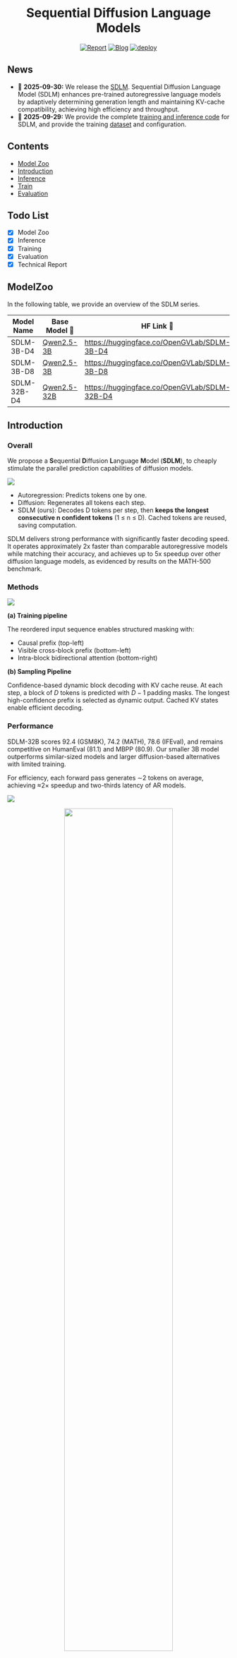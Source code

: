 <div align="center">
    
# Sequential Diffusion Language Models

[![Report](https://img.shields.io/badge/📜%20Report-arXiv-red.svg)](https://huggingface.co/papers/2509.24007)
[![Blog](https://img.shields.io/badge/🚀%20Blog-Page-blue)](https://internvl.github.io/blog/2025-09-29-SDLM/)
[![deploy](https://img.shields.io/badge/🤗%20HuggingFace-SDLM-FFEB3B)](https://huggingface.co/collections/OpenGVLab/sdlm-68ac82709d7c343ad36aa552)

</div>

## News

* 🎉 **2025-09-30:** We release the [SDLM](https://huggingface.co/papers/2509.24007). Sequential Diffusion Language Model (SDLM) enhances pre-trained autoregressive language models by adaptively determining generation length and maintaining KV-cache compatibility, achieving high efficiency and throughput.
* 🚀 **2025-09-29:** We provide the complete [training and inference code](https://github.com/OpenGVLab/SDLM) for SDLM, and provide the training [dataset](https://github.com/OpenGVLab/SDLM/blob/7aeff4bd98b563a6cc7eb028c0f06556af8d4edb/readme.md?plain=1#L173) and configuration.

## Contents

- [Model Zoo](#modelzoo)
- [Introduction](#introduction)
- [Inference](#inference)
- [Train](#train)
- [Evaluation](#evaluation)

## Todo List

- [x] Model Zoo
- [x] Inference
- [x] Training
- [x] Evaluation
- [x] Technical Report

## ModelZoo
In the following table, we provide an overview of the <a herf="https://huggingface.co/collections/OpenGVLab/sdlm-68ac82709d7c343ad36aa552">SDLM series</a>.

| Model Name  | Base Model 🤗                                                 | HF Link 🤗                                    |
| ----------- | ------------------------------------------------------------ | -------------------------------------------- |
| SDLM-3B-D4  | <a href="https://huggingface.co/Qwen/Qwen2.5-3B">Qwen2.5-3B</a> | https://huggingface.co/OpenGVLab/SDLM-3B-D4  |
| SDLM-3B-D8  | <a href="https://huggingface.co/Qwen/Qwen2.5-3B">Qwen2.5-3B</a> | https://huggingface.co/OpenGVLab/SDLM-3B-D8  |
| SDLM-32B-D4 | <a href="https://huggingface.co/Qwen/Qwen2.5-32B">Qwen2.5-32B</a> | https://huggingface.co/OpenGVLab/SDLM-32B-D4 |

## Introduction

### Overall

We propose a **S**equential **D**iffusion **L**anguage **M**odel (**SDLM**), to cheaply stimulate the parallel prediction capabilities of diffusion models.

![](./assets/framwork_compare.png)

- Autoregression: Predicts tokens one by one.
- Diffusion: Regenerates all tokens each step.
- SDLM (ours): Decodes D tokens per step, then **keeps the longest consecutive n confident tokens** (1 ≤ n ≤ D). Cached tokens are reused, saving computation. 

SDLM delivers strong performance with significantly faster decoding speed.
It operates approximately 2x faster than comparable autoregressive models while matching their accuracy, and achieves up to 5x speedup over other diffusion language models, as evidenced by results on the MATH-500 benchmark.


### Methods

![](./assets/framework.png)

**(a) Training pipeline**

The reordered input sequence enables structured masking with:
- Causal prefix (top-left)
- Visible cross-block prefix (bottom-left)
- Intra-block bidirectional attention (bottom-right)

**(b) Sampling Pipeline**

Confidence-based dynamic block decoding with KV cache reuse. 
At each step, a block of $D$ tokens is predicted with $D{-}1$ padding masks. The longest high-confidence prefix is selected as dynamic output. Cached KV states enable efficient decoding.

### Performance

SDLM-32B scores 92.4 (GSM8K), 74.2 (MATH), 78.6 (IFEval), and remains competitive on HumanEval (81.1) and MBPP (80.9). Our smaller 3B model outperforms similar-sized models and larger diffusion-based alternatives with limited training.

For efficiency, each forward pass generates ∼2 tokens on average, achieving ≈2× speedup and two-thirds latency of AR models.

![](./assets/main_exp1.png)

<p align="center">
    <img src="./assets/main_exp2.png" width="70%"></a>
</p>

### Trade-off Between Performance and Speed

Trade-off between performance and speed under different confidence thresholds $\tau$ for SDLM-3B (D=4) and SDLM-3B (D=8).

By adjusting $\tau$, a controllable trade-off between speed and performance can be achieved. SpeedUp denotes the average number of tokens output per forward pass.


![](./assets/ablation_tau.png)


## Inference

<details>
  <summary>With HuggingFace</summary>

```python
import torch
from transformers import AutoModelForCausalLM, AutoTokenizer
from sdlm_inference import SDLM_generate

if __name__ == "__main__":
    ckpt_hf = 'OpenGVLab/SDLM-3B-D4'

    model = AutoModelForCausalLM.from_pretrained(
        ckpt_hf, 
        attn_implementation="eager",
        trust_remote_code=True
    ).to(dtype=torch.float16)
    tokenizer = AutoTokenizer.from_pretrained(ckpt_hf)

    prompt = 'Write a Fibonacci function in Python.'
    messages = [
        {"role": "system", "content": "You are a helpful assistant."},
        {"role": "user", "content": prompt}
    ]
    text = tokenizer.apply_chat_template(
        messages,
        tokenize=False,
        add_generation_prompt=True
    )

    model_inputs = tokenizer([text], return_tensors="pt").to(model.device)

    response, history = SDLM_generate(
        model,
        tokenizer,
        model_inputs,
        max_gen_len = 1024,
        temperature = 0,
        threshold = 0.5,
        n_future_tokens = 4,
        alg = 'prob_conf', #  prob_conf | entropy_conf | self_speculative
        save_history = True,
        use_cache = True
    )

    print('response: ', response[0])

    print('=======histroy')
    for item in history:
        print('cur total token ', item[1])
        print(item[0][0])
        print('--------')
```

</details>

## Train

1. Environment Setup

    ```bash
    git clone https://github.com/OpenGVLab/SDLM.git
    cd SDLM
    ```

2. Install Dependencies

    Key package versions:
    ```
    transformers==4.37.2
    deepspeed==0.16.5
    torch>=2.5.0
    accelerate==0.32.1
    ```
    **Note**: Additional setup is required if using Flex Attention.


3. Prepare Training Data

    The training dataset we used is specified in the meta file: [meta.json](shell/playground/data/meta/sft_opc436k_scale_math_1m_smoltalk_1m_tulu_1m.json) and is organized in the ShareGPT style, according to the [InternVL chat data format](https://internvl.readthedocs.io/en/latest/get_started/chat_data_format.html).
    
    This dataset is composed of several open-source datasets, with the following structure:
    
    | Dataset Name                                                                               | # Sample   | Domain  |
    | ------------------------------------------------------------------------------------------ | ---------- | ------- |
    | <a href="https://huggingface.co/datasets/dyyyyyyyy/ScaleQuest-Math">ScaleQuest-Math</a>    |  1,000K    | Math    |
    | <a href="https://huggingface.co/datasets/OpenCoder-LLM/opc-sft-stage2">Opc-sft-stage2</a>  |  436K      | Code    |
    | <a href="https://huggingface.co/datasets/HuggingFaceTB/smoltalk">Smoltalk</a>              |  1,100K    | General |
    | <a href="https://huggingface.co/datasets/allenai/tulu-3-sft-mixture">Tulu-3-sft-mixture</a> |  939K     | General |
    | <a href="https://huggingface.co/datasets/allenai/SciRIFF">SciRIFF</a>                      |  79K       | Scienece|
    | <a href="https://huggingface.co/datasets/LipengCS/Table-GPT">Table-GPT</a>                 |  13K       | Table   |
    | **Total**                                                                                      |  **3,506K**    |  --     |


4. Start Training

    All training scripts are available in the [shell/train](shell/train) directory. Key parameters include:
    - `block_size`: The size of the diffusion window. Current settings use `4`, we also try to use `8`; larger sizes are under exploration.
    - `attn_implementation`: Attention implementation type. Options include sdpa, eager, or flex_attn. Using Flex Attention requires additional setup. Prefer to use `sdpa` for a quick start.
    - `causal_attn`: Whether to use causal attention within the window. Currently set to non-causal (`False`).

    Our training setting is:

    <p align="center">
        <img src="./assets/hyper-param.png" width="50%"></a>
    </p>

    The training loss of our 3B model. loss_pos_`i` refers to the loss at the `i`-th position of each block. The loss at `i=0` is close to the SFT loss of AR's NTP.

    Here, we display the loss corresponding to each position within the window during the training process. When bs=8, only the first 4 are shown.
    The correspondence is as follows:

    bs = 4 (red):

    | x  | m  | m  | m  | 
    | -- | -- | -- | -- | 
    | loss_pos_1 | loss_pos_2 | loss_pos_3 |  loss_pos_4 | 

    bs = 8 (orange):

    | x  | m  | m  | m  | m  | m  | m  | m |
    | -- | -- | -- | -- | -- | -- | -- |-- |
    | loss_pos_1 | loss_pos_2 | loss_pos_3 |  loss_pos_4 | -- | -- | -- | -- |

    ![](./assets/train_log_3b.png)


## Evaluation

Currently, we use [Opencompass](https://github.com/open-compass/opencompass) for evaluation. For more details, please refer to the [evaluation guide](eval/with_opencompass/readme.md).

## Case

<p align="center">
    <img src="./assets/case.gif" width="70%"></a>
</p>

## Acknowledge

We extend our gratitude to the open-source community for their foundational contributions:

- [InternVL](https://github.com/OpenGVLab/InternVL/tree/main) The codebase we build upon.
- [SMDM](https://github.com/ML-GSAI/SMDM), [LLaDA](https://github.com/ML-GSAI/LLaDA), [Dream](https://github.com/HKUNLP/Dream), [Block Diffusion](https://github.com/kuleshov-group/bd3lms) for insights into diffusion-based generative modeling.
- [Qwen2.5](https://qwenlm.github.io/blog/qwen2.5-llm/) as a robust base model for comparative studies.
- [Opencompass](https://github.com/open-compass/opencompass) for providing a comprehensive evaluation framework.
- The creators of all datasets used in this work, enabling rigorous training and validation.

</details>


## Citation

```bibtex
@article{liu2025sdlm,
  title={Sequential Diffusion Language Models},
  author={Liu, Yangzhou and Cao, Yue and Li, Hao and Luo, Gen and Chen, Zhe and Wang, Weiyun and Liang, Xiaobo and Qi, Biqing and Wu, Lijun and Tian, Changyao and Zhang, Yanting and Li, Yuqiang and Lu, Tong and Qiao, Yu and Dai, Jifeng and Wang, Wenhai},
  journal={arXiv preprint arXiv:2509.24007},
  year={2025}
}
```
